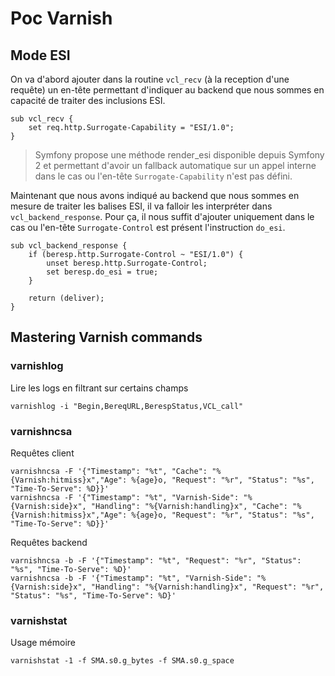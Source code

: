 # Poc Varnish

## Mode ESI

On va d'abord ajouter dans la routine `vcl_recv` (à la reception d'une requête) un en-tête permettant d'indiquer au
backend que nous sommes en capacité de traiter des inclusions ESI.

```
sub vcl_recv {
    set req.http.Surrogate-Capability = "ESI/1.0";
}
```

> Symfony propose une méthode render_esi disponible depuis Symfony 2 et permettant d'avoir un fallback automatique sur
> un appel interne dans le cas ou l'en-tête `Surrogate-Capability` n'est pas défini.

Maintenant que nous avons indiqué au backend que nous sommes en mesure de traiter les balises ESI, il va falloir les
interpréter dans `vcl_backend_response`. Pour ça, il nous suffit d'ajouter uniquement dans le cas ou l'en-tête
`Surrogate-Control` est présent l'instruction `do_esi`.

```
sub vcl_backend_response {
    if (beresp.http.Surrogate-Control ~ "ESI/1.0") {
        unset beresp.http.Surrogate-Control;
        set beresp.do_esi = true;
    }
    
    return (deliver);
}
```

## Mastering Varnish commands

### varnishlog

Lire les logs en filtrant sur certains champs

```
varnishlog -i "Begin,BereqURL,BerespStatus,VCL_call"
```

### varnishncsa

Requêtes client

```
varnishncsa -F '{"Timestamp": "%t", "Cache": "%{Varnish:hitmiss}x","Age": %{age}o, "Request": "%r", "Status": "%s", "Time-To-Serve": %D}}'
varnishncsa -F '{"Timestamp": "%t", "Varnish-Side": "%{Varnish:side}x", "Handling": "%{Varnish:handling}x", "Cache": "%{Varnish:hitmiss}x","Age": %{age}o, "Request": "%r", "Status": "%s", "Time-To-Serve": %D}}'
```

Requêtes backend

```
varnishncsa -b -F '{"Timestamp": "%t", "Request": "%r", "Status": "%s", "Time-To-Serve": %D}'
varnishncsa -b -F '{"Timestamp": "%t", "Varnish-Side": "%{Varnish:side}x", "Handling": "%{Varnish:handling}x", "Request": "%r", "Status": "%s", "Time-To-Serve": %D}'
```

### varnishstat


Usage mémoire
```
varnishstat -1 -f SMA.s0.g_bytes -f SMA.s0.g_space
```